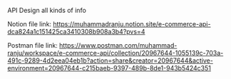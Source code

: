 API Design all kinds of info


Notion file link: https://muhammadranju.notion.site/e-commerce-api-dca824a1c151425ca3410308b908a3b4?pvs=4

Postman file link: https://www.postman.com/muhammad-ranju/workspace/e-commerce-api/collection/20967644-1055139c-703a-491c-9289-4d2eea04eb1b?action=share&creator=20967644&active-environment=20967644-c215baeb-9397-489b-8de1-943b5424c351
